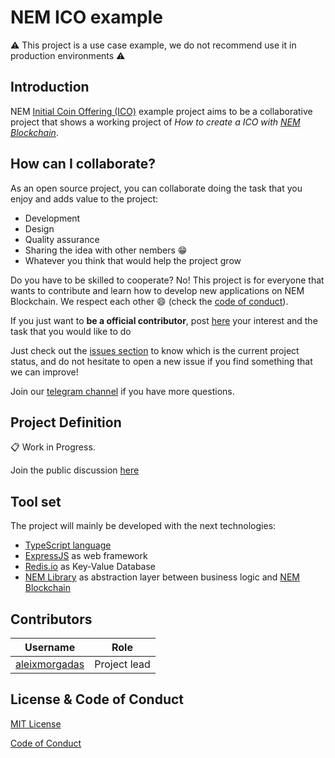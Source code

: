 # NEM ICO example
:warning: This project is a use case example, we do not recommend use it in production environments :warning:

## Introduction
NEM [Initial Coin Offering (ICO)][ico-wikipedia] example project aims to be a collaborative project that shows a working project of _How to create a ICO with [NEM Blockchain](https://nem.io)_.

## How can I collaborate?
As an open source project, you can collaborate doing the task that you enjoy and adds value to the project:

* Development
* Design
* Quality assurance
* Sharing the idea with other nembers :grin:
* Whatever you think that would help the project grow

Do you have to be skilled to cooperate? No! This project is for everyone that wants to contribute and learn how to develop new applications on NEM Blockchain. We respect each other :smile: (check the [code of conduct][code-of-conduct]).

If you just want to **be a official contributor**, post [here](https://github.com/aleixmorgadas/nem-ico-example/issues/2) your interest and the task that you would like to do

Just check out the [issues section][issues] to know which is the current project status, and do not hesitate to open a new issue if you find something that we can improve!

Join our [telegram channel][nemprojects] if you have more questions.

## Project Definition
:clipboard: Work in Progress.

Join the public discussion [here](https://github.com/aleixmorgadas/nem-ico-example/issues/1)

## Tool set
The project will mainly be developed with the next technologies:

* [TypeScript language](https://www.typescriptlang.org/)
* [ExpressJS](http://expressjs.com/) as web framework
* [Redis.io](https://redis.io/) as Key-Value Database
* [NEM Library](https://nemlibrary.com) as abstraction layer between business logic and [NEM Blockchain](https://nem.io)

## Contributors
| Username | Role |
| --- | --- |
| [aleixmorgadas](https://github.com/aleixmorgadas) | Project lead |

## License & Code of Conduct

[MIT License][license]

[Code of Conduct][code-of-conduct]

[ico-wikipedia]: https://en.wikipedia.org/wiki/Initial_Coin_Offering
[nemlibary]: https://nemlibrary.com
[license]: https://github.com/aleixmorgadas/nem-ico-example/blob/master/LICENSE
[code-of-conduct]: https://github.com/aleixmorgadas/nem-ico-example/blob/master/CODE_OF_CONDUCT.md
[issues]: https://github.com/aleixmorgadas/nem-ico-example/issues
[nemprojects]: https://t.me/nemprojects